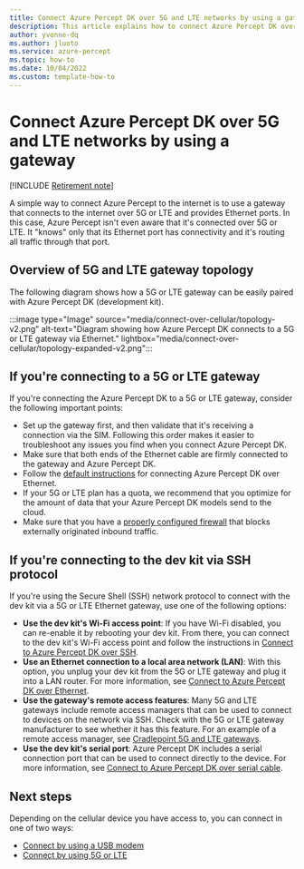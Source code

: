 ```yaml
---
title: Connect Azure Percept DK over 5G and LTE networks by using a gateway
description: This article explains how to connect Azure Percept DK over 5G and LTE networks by using a cellular gateway.
author: yvonne-dq
ms.author: jluoto
ms.service: azure-percept
ms.topic: how-to 
ms.date: 10/04/2022
ms.custom: template-how-to
---
```

# Connect Azure Percept DK over 5G and LTE networks by using a gateway

[!INCLUDE [Retirement note](./includes/retire.md)]

A simple way to connect Azure Percept to the internet is to use a gateway that connects to the internet over 5G or LTE and provides Ethernet ports. In this case, Azure Percept isn't even aware that it's connected over 5G or LTE. It "knows" only that its Ethernet port has connectivity and it's routing all traffic through that port.  


## Overview of 5G and LTE gateway topology

The following diagram shows how a 5G or LTE gateway can be easily paired with Azure Percept DK (development kit).

:::image type="Image" source="media/connect-over-cellular/topology-v2.png" alt-text="Diagram showing how Azure Percept DK connects to a 5G or LTE gateway via Ethernet." lightbox="media/connect-over-cellular/topology-expanded-v2.png":::

## If you're connecting to a 5G or LTE gateway

If you're connecting the Azure Percept DK to a 5G or LTE gateway, consider the following important points:
- Set up the gateway first, and then validate that it's receiving a connection via the SIM. Following this order makes it easier to troubleshoot any issues you find when you connect Azure Percept DK.
- Make sure that both ends of the Ethernet cable are firmly connected to the gateway and Azure Percept DK.
- Follow the [default instructions](./how-to-connect-over-ethernet.md) for connecting Azure Percept DK over Ethernet.
- If your 5G or LTE plan has a quota, we recommend that you optimize for the amount of data that your Azure Percept DK models send to the cloud.
- Make sure that you have a [properly configured firewall](./concept-security-configuration.md) that blocks externally originated inbound traffic.

## If you're connecting to the dev kit via SSH protocol

If you're using the Secure Shell (SSH) network protocol to connect with the dev kit via a 5G or LTE Ethernet gateway, use one of the following options:
- **Use the dev kit's Wi-Fi access point**: If you have Wi-Fi disabled, you can re-enable it by rebooting your dev kit. From there, you can connect to the dev kit's Wi-Fi access point and follow the instructions in [Connect to Azure Percept DK over SSH](./how-to-ssh-into-percept-dk.md).
- **Use an Ethernet connection to a local area network (LAN)**: With this option, you unplug your dev kit from the 5G or LTE gateway and plug it into a LAN router. For more information, see [Connect to Azure Percept DK over Ethernet](./how-to-connect-over-ethernet.md). 
- **Use the gateway's remote access features**: Many 5G and LTE gateways include remote access managers that can be used to connect to devices on the network via SSH. Check with the 5G or LTE gateway manufacturer to see whether it has this feature. For an example of a remote access manager, see [Cradlepoint 5G and LTE gateways](https://customer.cradlepoint.com/s/article/NCM-Remote-Connect-LAN-Manager).
- **Use the dev kit's serial port**: Azure Percept DK includes a serial connection port that can be used to connect directly to the device. For more information, see [Connect to Azure Percept DK over serial cable](./how-to-connect-to-percept-dk-over-serial.md).

## Next steps
Depending on the cellular device you have access to, you can connect in one of two ways:

* [Connect by using a USB modem](./connect-over-cellular-usb.md)
* [Connect by using 5G or LTE](./connect-over-cellular.md)
